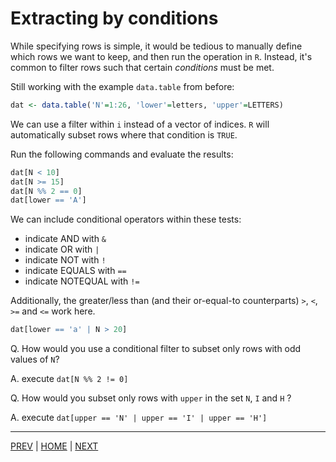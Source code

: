 # Extracting by conditions

While specifying rows is simple, it would be tedious to manually define which rows we want to keep, and then run the operation in `R`.
Instead, it's common to filter rows such that certain *conditions* must be met.

Still working with the example `data.table` from before:
```R
dat <- data.table('N'=1:26, 'lower'=letters, 'upper'=LETTERS)
```

We can use a filter within `i` instead of a vector of indices. `R` will automatically subset rows where that condition is `TRUE`.

Run the following commands and evaluate the results:
```R
dat[N < 10]
dat[N >= 15]
dat[N %% 2 == 0]
dat[lower == 'A']
```

We can include conditional operators within these tests:
* indicate AND with `&`
* indicate OR with `|`
* indicate NOT with `!`
* indicate EQUALS with `==`
* indicate NOTEQUAL with `!=`

Additionally, the greater/less than (and their or-equal-to counterparts) `>`, `<`, `>=` and `<=` work here.

```R
dat[lower == 'a' | N > 20]
```

Q. How would you use a conditional filter to subset only rows with odd values of `N`?

A. execute `dat[N %% 2 != 0]`

Q. How would you subset only rows with `upper` in the set `N`, `I` and `H` ?

A. execute `dat[upper == 'N' | upper == 'I' | upper == 'H']`

---

[PREV](A.md) | [HOME](/README.md) | [NEXT](C.md)
